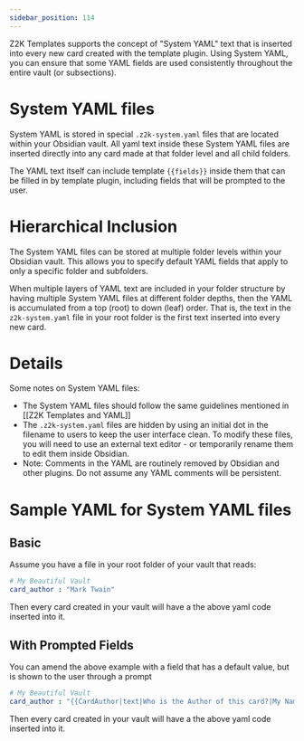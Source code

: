 ```yaml
---
sidebar_position: 114
---
```


Z2K Templates supports the concept of "System YAML" text that is inserted into every new card created with the template plugin. Using System YAML, you can ensure that some YAML fields are used consistently throughout the entire vault (or subsections).

# System YAML files
System YAML is stored in special `.z2k-system.yaml` files that are located within your Obsidian vault. All yaml text inside these System YAML files are inserted directly into any card made at that folder level and all child folders. 

The YAML text itself can include template `{{fields}}` inside them that can be filled in by template plugin, including fields that will be prompted to the user.

# Hierarchical Inclusion
The System YAML files can be stored at multiple folder levels within your Obsidian vault. This allows you to specify default YAML fields that apply to only a specific folder and subfolders. 

When multiple layers of YAML text are included in your folder structure by having multiple System YAML files at different folder depths, then the YAML is accumulated from a top (root) to down (leaf) order. That is, the text in the `z2k-system.yaml` file in your root folder is the first text inserted into every new card.

# Details
Some notes on System YAML files:
- The System YAML files should follow the same guidelines mentioned in [[Z2K Templates and YAML]]
- The `.z2k-system.yaml` files are hidden by using an initial dot in the filename to users to keep the user interface clean. To modify these files, you will need to use an external text editor - or temporarily rename them to edit them inside Obsidian. 
- Note: Comments in the YAML are routinely removed by Obsidian and other plugins. Do not assume any YAML comments will be persistent.


# Sample YAML for System YAML files

## Basic 
Assume you have a file in your root folder of your vault that reads:
```yaml
# My Beautiful Vault
card_author : "Mark Twain"
```

Then every card created in your vault will have a the above yaml code inserted into it.

## With Prompted Fields 
You can amend the above example with a field that has a default value, but is shown to the user through a prompt
```yaml
# My Beautiful Vault
card_author : "{{CardAuthor|text|Who is the Author of this card?|My Name|My Name}}"
```

Then every card created in your vault will have a the above yaml code inserted into it.


